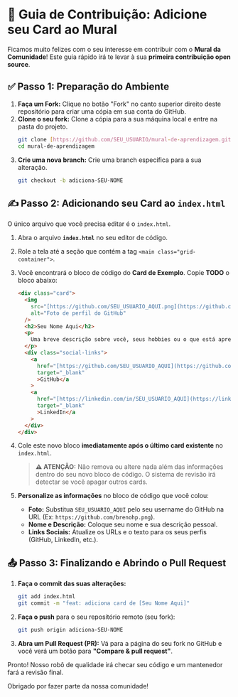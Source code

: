 # 🚀 Guia de Contribuição: Adicione seu Card ao Mural

Ficamos muito felizes com o seu interesse em contribuir com o **Mural da Comunidade**! Este guia rápido irá te levar à sua **primeira contribuição open source**.

## ✅ Passo 1: Preparação do Ambiente

1.  **Faça um Fork:** Clique no botão "Fork" no canto superior direito deste repositório para criar uma cópia em sua conta do GitHub.
2.  **Clone o seu fork:** Clone a cópia para a sua máquina local e entre na pasta do projeto.
    ```bash
    git clone [https://github.com/SEU_USUARIO/mural-de-aprendizagem.git](https://github.com/SEU_USUARIO/mural-de-aprendizagem.git)
    cd mural-de-aprendizagem
    ```
3.  **Crie uma nova branch:** Crie uma branch específica para a sua alteração.
    ```bash
    git checkout -b adiciona-SEU-NOME
    ```

## ✍️ Passo 2: Adicionando seu Card ao `index.html`

O único arquivo que você precisa editar é o `index.html`.

1.  Abra o arquivo **`index.html`** no seu editor de código.
2.  Role a tela até a seção que contém a tag `<main class="grid-container">`.
3.  Você encontrará o bloco de código do **Card de Exemplo**. Copie **TODO** o bloco abaixo:

    ```html
    <div class="card">
      <img
        src="[https://github.com/SEU_USUARIO_AQUI.png](https://github.com/SEU_USUARIO_AQUI.png)"
        alt="Foto de perfil do GitHub"
      />
      <h2>Seu Nome Aqui</h2>
      <p>
        Uma breve descrição sobre você, seus hobbies ou o que está aprendendo.
      </p>
      <div class="social-links">
        <a
          href="[https://github.com/SEU_USUARIO_AQUI](https://github.com/SEU_USUARIO_AQUI)"
          target="_blank"
          >GitHub</a
        >
        <a
          href="[https://linkedin.com/in/SEU_USUARIO_AQUI](https://linkedin.com/in/SEU_USUARIO_AQUI)"
          target="_blank"
          >LinkedIn</a
        >
      </div>
    </div>
    ```

4.  Cole este novo bloco **imediatamente após o último card existente** no `index.html`.

    > **⚠️ ATENÇÃO:** Não remova ou altere nada além das informações dentro do seu novo bloco de código. O sistema de revisão irá detectar se você apagar outros cards.

5.  **Personalize as informações** no bloco de código que você colou:
    - **Foto:** Substitua `SEU_USUARIO_AQUI` pelo seu username do GitHub na URL (Ex: `https://github.com/brenohp.png`).
    - **Nome e Descrição:** Coloque seu nome e sua descrição pessoal.
    - **Links Sociais:** Atualize os URLs e o texto para os seus perfis (GitHub, LinkedIn, etc.).

## 📤 Passo 3: Finalizando e Abrindo o Pull Request

1.  **Faça o commit das suas alterações:**
    ```bash
    git add index.html
    git commit -m "feat: adiciona card de [Seu Nome Aqui]"
    ```
2.  **Faça o push** para o seu repositório remoto (seu fork):
    ```bash
    git push origin adiciona-SEU-NOME
    ```
3.  **Abra um Pull Request (PR):** Vá para a página do seu fork no GitHub e você verá um botão para **"Compare & pull request"**.

Pronto! Nosso robô de qualidade irá checar seu código e um mantenedor fará a revisão final.

Obrigado por fazer parte da nossa comunidade!
